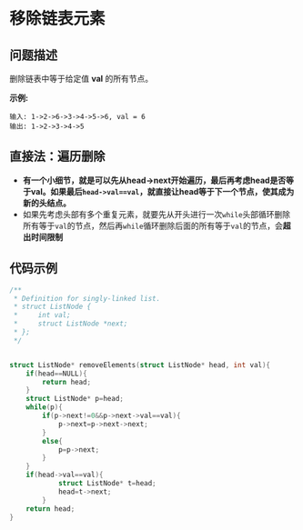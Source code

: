 # 移除链表元素
## 问题描述
删除链表中等于给定值 **val** 的所有节点。

**示例:**
```
输入: 1->2->6->3->4->5->6, val = 6
输出: 1->2->3->4->5
```

## 直接法：遍历删除
+ **有一个小细节，就是可以先从head->next开始遍历，最后再考虑head是否等于val。如果最后```head->val==val```，就直接让head等于下一个节点，使其成为新的头结点。**
+ 如果先考虑头部有多个重复元素，就要先从开头进行一次```while```头部循环删除所有等于```val```的节点，然后再```while```循环删除后面的所有等于```val```的节点，会**超出时间限制**
## 代码示例
```c
/**
 * Definition for singly-linked list.
 * struct ListNode {
 *     int val;
 *     struct ListNode *next;
 * };
 */


struct ListNode* removeElements(struct ListNode* head, int val){
    if(head==NULL){
        return head;
    }
    struct ListNode* p=head;
    while(p){
        if(p->next!=0&&p->next->val==val){
            p->next=p->next->next;
        }
        else{
            p=p->next;
        }
    }
    if(head->val==val){
            struct ListNode* t=head;
            head=t->next;
        }
    return head;
}
```
